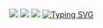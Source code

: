 ![](https://github-profile-summary-cards.vercel.app/api/cards/profile-details?username=timkmit&theme=2077)
![](https://github-profile-summary-cards.vercel.app/api/cards/most-commit-language?username=timkmit&theme=2077)
![](https://github-profile-summary-cards.vercel.app/api/cards/repos-per-language?username=timkmit&theme=2077)
[![Typing SVG](https://readme-typing-svg.herokuapp.com?color=%2336BCF7&lines=Work+hard.+Dream+big)](https://git.io/typing-svg)
